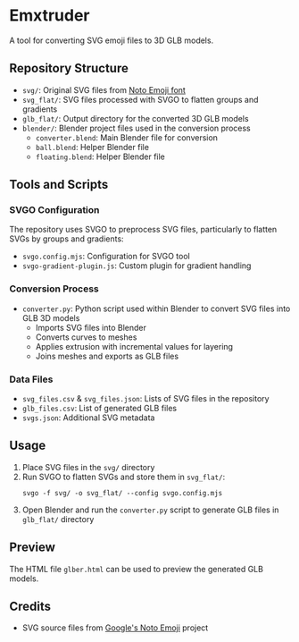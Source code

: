 # Emxtruder

A tool for converting SVG emoji files to 3D GLB models.

## Repository Structure

- `svg/`: Original SVG files from [Noto Emoji font](https://github.com/googlefonts/noto-emoji/)
- `svg_flat/`: SVG files processed with SVGO to flatten groups and gradients
- `glb_flat/`: Output directory for the converted 3D GLB models
- `blender/`: Blender project files used in the conversion process
  - `converter.blend`: Main Blender file for conversion
  - `ball.blend`: Helper Blender file
  - `floating.blend`: Helper Blender file

## Tools and Scripts

### SVGO Configuration

The repository uses SVGO to preprocess SVG files, particularly to flatten SVGs by groups and gradients:

- `svgo.config.mjs`: Configuration for SVGO tool
- `svgo-gradient-plugin.js`: Custom plugin for gradient handling

### Conversion Process

- `converter.py`: Python script used within Blender to convert SVG files into GLB 3D models
  - Imports SVG files into Blender
  - Converts curves to meshes
  - Applies extrusion with incremental values for layering
  - Joins meshes and exports as GLB files

### Data Files

- `svg_files.csv` & `svg_files.json`: Lists of SVG files in the repository
- `glb_files.csv`: List of generated GLB files
- `svgs.json`: Additional SVG metadata

## Usage

1. Place SVG files in the `svg/` directory
2. Run SVGO to flatten SVGs and store them in `svg_flat/`:
   ```
   svgo -f svg/ -o svg_flat/ --config svgo.config.mjs
   ```
3. Open Blender and run the `converter.py` script to generate GLB files in `glb_flat/` directory

## Preview

The HTML file `glber.html` can be used to preview the generated GLB models.

## Credits

- SVG source files from [Google's Noto Emoji](https://github.com/googlefonts/noto-emoji/) project